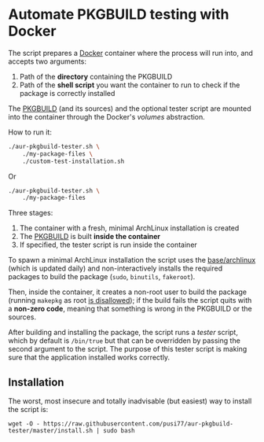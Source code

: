 # Automate PKGBUILD testing with Docker

The script prepares a [Docker](https://docker.com) container where the process will run into, and accepts two arguments:

1. Path of the **directory** containing the PKGBUILD
2. Path of the **shell script** you want the container to run to check if the package is correctly installed

The [PKGBUILD](https://wiki.archlinux.org/index.php/PKGBUILD) (and its sources) and the optional tester script are mounted into the container through the Docker's _volumes_ abstraction.

How to run it:

```sh
./aur-pkgbuild-tester.sh \
    ./my-package-files \
    ./custom-test-installation.sh
```

Or

```sh
./aur-pkgbuild-tester.sh \
    ./my-package-files
```



Three stages:

1. The container with a fresh, minimal ArchLinux installation is created
2. The [PKGBUILD](https://wiki.archlinux.org/index.php/PKGBUILD) is built **inside the container**
3. If specified, the tester script is run inside the container


To spawn a minimal ArchLinux installation the script uses the [base/archlinux](https://hub.docker.com/r/base/archlinux/) (which is updated daily) and non-interactively installs the required packages to build the package (`sudo`, `binutils`, `fakeroot`).


Then, inside the container, it creates a non-root user to build the package (running `makepkg` as root [is disallowed](https://wiki.archlinux.org/index.php/makepkg)); if the build fails the script quits with a **non-zero code**, meaning that something is wrong in the PKGBUILD or the sources.

After building and installing the package, the script runs a _tester_ script, which by default is `/bin/true` but that can be overridden by passing the second argument to the script. The purpose of this tester script is making sure that the application installed works correctly.

## Installation
The worst, most insecure and totally inadvisable (but easiest) way to install the script is:
```
wget -O - https://raw.githubusercontent.com/pusi77/aur-pkgbuild-tester/master/install.sh | sudo bash
```
